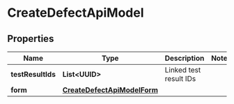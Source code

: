 

# CreateDefectApiModel


## Properties

| Name | Type | Description | Notes |
|------------ | ------------- | ------------- | -------------|
|**testResultIds** | **List&lt;UUID&gt;** | Linked test result IDs |  |
|**form** | [**CreateDefectApiModelForm**](CreateDefectApiModelForm.md) |  |  |



